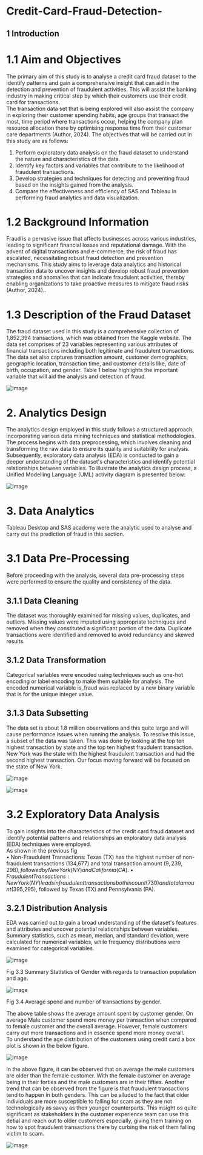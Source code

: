 # Credit-Card-Fraud-Detection-
## 1 Introduction 
# 1.1 Aim and Objectives 
The primary aim of this study is to analyse a credit card fraud dataset to the identify patterns 
and gain a comprehensive insight that can aid in the detection and prevention of fraudulent 
activities. This will assist the banking industry in making critical step by which their 
customers use their credit card for transactions.  
The transaction data set that is being explored will also assist the company in exploring their 
customer spending habits, age groups that transact the most, time period where transactions 
occur, helping the company plan resource allocation there by optimising response time from 
their customer care departments (Author, 2024). 
The objectives that will be carried out in this study are as follows: 
1. Perform exploratory data analysis on the fraud dataset to understand the nature and 
characteristics of the data. 
2. Identify key factors and variables that contribute to the likelihood of fraudulent 
transactions. 
3. Develop strategies and techniques for detecting and preventing fraud based on the insights 
gained from the analysis. 
4. Compare the effectiveness and efficiency of SAS and Tableau in performing fraud 
analytics and data visualization. 
# 1.2 Background Information 
Fraud is a pervasive issue that affects businesses across various industries, leading to 
significant financial losses and reputational damage. With the advent of digital transactions 
and e-commerce, the risk of fraud has escalated, necessitating robust fraud detection and 
prevention mechanisms. This study aims to leverage data analytics and historical transaction 
data to uncover insights and develop robust fraud prevention strategies and anomalies that 
can indicate fraudulent activities, thereby enabling organizations to take proactive measures 
to mitigate fraud risks (Author, 2024).. 
# 1.3 Description of the Fraud Dataset 
The fraud dataset used in this study is a comprehensive collection of 1,852,394 transactions, 
which was obtained from the Kaggle website. The data set comprises of 23 variables 
representing various attributes of financial transactions including both legitimate and 
fraudulent transactions. The data set also captures transaction amount, customer 
demographics, geographic location, transaction time, and customer details like, date of birth, 
occupation, and gender. Table 1 below highlights the important variable that will aid the 
analysis and detection of fraud.

![image](https://github.com/user-attachments/assets/3b4a3f92-f719-4d29-9b97-691962702e01)

# 2. Analytics Design 
The analytics design employed in this study follows a structured approach, incorporating 
various data mining techniques and statistical methodologies. The process begins with data 
preprocessing, which involves cleaning and transforming the raw data to ensure its quality and 
suitability for analysis. Subsequently, exploratory data analysis (EDA) is conducted to gain a 
deeper understanding of the dataset's characteristics and identify potential relationships 
between variables. 
To illustrate the analytics design process, a Unified Modelling Language (UML) activity diagram 
is presented below:

![image](https://github.com/user-attachments/assets/53135cf9-9f56-46f7-8b61-48ae301a4792)

# 3. Data Analytics 
Tableau Desktop and SAS academy were the analytic used to analyse and carry out the 
prediction of fraud in this section.  
# 3.1 Data Pre-Processing 
Before proceeding with the analysis, several data pre-processing steps were performed to 
ensure the quality and consistency of the data. 
## 3.1.1 Data Cleaning 
The dataset was thoroughly examined for missing values, duplicates, and outliers. Missing 
values were imputed using appropriate techniques and removed when they constituted a 
significant portion of the data. Duplicate transactions were identified and removed to avoid 
redundancy and skewed results. 
## 3.1.2 Data Transformation 
Categorical variables were encoded using techniques such as one-hot encoding or label 
encoding to make them suitable for analysis. The encoded numerical variable is_fraud was 
replaced by a new binary variable that is for the unique integer value. 
## 3.1.3 Data Subsetting 
The data set is about 1.8 million observations and this quite large and will cause performance 
issues when running the analysis. To resolve this issue, a subset of the data was taken. This was 
done by looking at the top ten highest transaction by state and the top ten highest fraudulent 
transaction. New York was the state with the highest fraudulent transaction and had the second 
highest transaction. Our focus moving forward will be focused on the state of New York.

![image](https://github.com/user-attachments/assets/ce4ea6c1-9b39-4665-9b07-29f1d3213e21)

![image](https://github.com/user-attachments/assets/1350a85f-f675-4fc2-aca7-21f989049678)

# 3.2 Exploratory Data Analysis 
To gain insights into the characteristics of the credit card fraud dataset and identify potential 
patterns and relationships an exploratory data analysis (EDA) techniques were employed.  
As shown in the previous fig  
• Non-Fraudulent Transactions: Texas (TX) has the highest number of non-fraudulent 
transactions (134,677) and total transaction amount ($9,239,298), followed by New York 
(NY) and California (CA). 
• Fraudulent Transactions: New York (NY) leads in fraudulent transactions both in count 
(730) and total amount ($395,295), followed by Texas (TX) and Pennsylvania (PA). 
## 3.2.1 Distribution Analysis 
EDA was carried out to gain a broad understanding of the dataset's features and attributes and 
uncover potential relationships between variables. Summary statistics, such as mean, median, 
and standard deviation, were calculated for numerical variables, while frequency distributions 
were examined for categorical variables. 

![image](https://github.com/user-attachments/assets/e3d05276-8fd4-4336-ad54-f196aa539ffc)

Fig 3.3 Summary Statistics of Gender with regards to transaction population and age. 

![image](https://github.com/user-attachments/assets/3a51f3bd-5d2a-4211-bee5-b6c2483c72ab)

Fig 3.4 Average spend and number of transactions by gender. 

The above table shows the average amount spent by customer gender. On average Male 
customer spend more money per transaction when compared to female customer and the 
overall average. However, female customers carry out more transactions and in essence spend 
more money overall.  
To understand the age distribution of the customers using credit card a box plot is shown in the 
below figure. 

![image](https://github.com/user-attachments/assets/5d5ec8d8-6a2a-4041-bcfa-5eb24b6634d1)

In the above figure, it can be observed that on average the male customers are older than the 
female customer. With the female customer on average being in their forties and the male 
customers are in their fifties. Another trend that can be observed from the figure is that 
fraudulent transactions tend to happen in both genders. This can be alluded to the fact that 
older individuals are more susceptible to falling for scam as they are not technologically as 
savvy as their younger counterparts. This insight os quite significant as stakeholders in the 
customer experience team can use this detial and reach out to older customers especially, 
giving them training on how to spot fraudulent transactions there by curbing the risk of them 
falling victim to scam. 

![image](https://github.com/user-attachments/assets/3909539a-76f2-4338-81c1-edaa6bebd20f)




